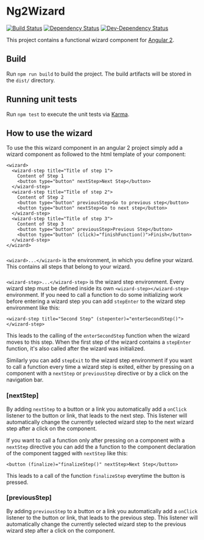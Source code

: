 # Ng2Wizard

[![Build Status](https://travis-ci.org/madoar/ng2-wizard.png)](https://travis-ci.org/madoar/ng2-wizard)
[![Dependency Status](https://david-dm.org/madoar/ng2-wizard.svg)](https://david-dm.org/madoar/ng2-wizard)
[![Dev-Dependency Status](https://david-dm.org/madoar/ng2-wizard/dev-status.svg)](https://david-dm.org/madoar/ng2-wizard?type=dev)

This project contains a functional wizard component for [Angular 2](https://angular.io/).

## Build

Run `npm run build` to build the project. The build artifacts will be stored in the `dist/` directory.

## Running unit tests

Run `npm test` to execute the unit tests via [Karma](https://karma-runner.github.io).

## How to use the wizard

To use the this wizard component in an angular 2 project simply add a wizard component as followed to the html template of your component:

```angular2html
<wizard>
  <wizard-step title="Title of step 1">
    Content of Step 1
    <button type="button" nextStep>Next Step</button>
  </wizard-step>
  <wizard-step title="Title of step 2">
    Content of Step 2
    <button type="button" previousStep>Go to previous step</button>
    <button type="button" nextStep>Go to next step</button>
  </wizard-step>
  <wizard-step title="Title of step 3">
    Content of Step 3
    <button type="button" previousStep>Previous Step</button>
    <button type="button" (click)="finishFunction()">Finish</button>
  </wizard-step>
</wizard>
``` 

### <wizard>
`<wizard>...</wizard>` is the environment, in which you define your wizard.
This contains all steps that belong to your wizard.

### <wizard-step>
`<wizard-step>...</wizard-step>` is the wizard step environment. 
Every wizard step must be defined inside its own `<wizard-step></wizard-step>` environment.
If you need to call a function to do some initializing work before entering a wizard step you can add `stepEnter` to the wizard step environment like this:

```angular2html
<wizard-step title="Second Step" (stepenter)="enterSecondStep()"></wizard-step>
```

This leads to the calling of the `enterSecondStep` function when the wizard moves to this step.
When the first step of the wizard contains a `stepEnter` function, it's also called after the wizard was initialized. 

Similarly you can add `stepExit` to the wizard step environment if you want to call a function every time a wizard step is exited,
either by pressing on a component with a `nextStep` or `previousStep` directive or by a click on the navigation bar. 

### [nextStep]
By adding `nextStep` to a button or a link you automatically add a `onClick` listener to the button or link, that leads to the next step.
This listener will automatically change the currently selected wizard step to the next wizard step after a click on the component.

If you want to call a function only after pressing on a component with a `nextStep` directive you can add the a function to the component declaration of the component tagged with `nextStep` like this:

```angular2html
<button (finalize)="finalizeStep()" nextStep>Next Step</button>
```

This leads to a call of the function `finalizeStep` everytime the button is pressed.

### [previousStep]
By adding `previousStep` to a button or a link you automatically add a `onClick` listener to the button or link, that leads to the previous step.
This listener will automatically change the currently selected wizard step to the previous wizard step after a click on the component.
